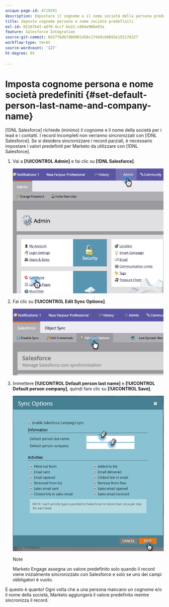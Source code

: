 ```yaml
---
unique-page-id: 4719291
description: Impostare il cognome e il nome società della persona predefinita - Documenti Marketo - Documentazione del prodotto
title: Imposta cognome persona e nome società predefiniti
exl-id: 0216fb41-adf0-4ccf-be22-c064e90be65a
feature: Salesforce Integration
source-git-commit: 0d37fbdb7d08901458c1744dc68893e155176327
workflow-type: tm+mt
source-wordcount: '127'
ht-degree: 0%

---
```


# Imposta cognome persona e nome società predefiniti {#set-default-person-last-name-and-company-name}

[!DNL Salesforce] richiede (minimo) il cognome e il nome della società per i lead e i contatti. I record incompleti non verranno sincronizzati con [!DNL Salesforce]. Se si desidera sincronizzare i record parziali, è necessario impostare i valori predefiniti per Marketo da utilizzare con [!DNL Salesforce].

1. Vai a **[!UICONTROL Admin]** e fai clic su **[!DNL Salesforce]**.

   ![](assets/image2014-12-9-13-3a41-3a58.png)

1. Fai clic su **[!UICONTROL Edit Sync Options]**.

   ![](assets/image2014-12-9-13-3a42-3a6.png)

1. Immettere **[!UICONTROL Default person last name]** e **[!UICONTROL Default person company]**, quindi fare clic su **[!UICONTROL Save]**.

   ![](assets/sync-options-hands.png)

   >[!NOTE]
   >
   >Marketo Engage assegna un valore predefinito solo quando il record viene inizialmente sincronizzato con Salesforce e solo se uno dei campi obbligatori è vuoto.

E questo è quanto! Ogni volta che a una persona mancano un cognome e/o il nome della società, Marketo aggiungerà il valore predefinito mentre sincronizza il record.
